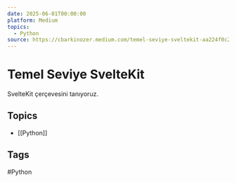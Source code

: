 ```yaml
---
date: 2025-06-01T00:00:00
platform: Medium
topics:
  - Python
source: https://cbarkinozer.medium.com/temel-seviye-sveltekit-aa224f0c24e5
---
```

# Temel Seviye SvelteKit

SvelteKit çerçevesini tanıyoruz.

## Topics
- [[Python]]

## Tags
#Python